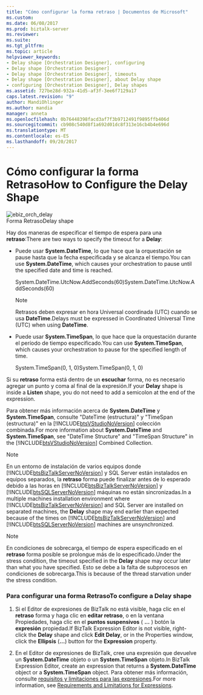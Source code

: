 ```yaml
---
title: "Cómo configurar la forma retraso | Documentos de Microsoft"
ms.custom: 
ms.date: 06/08/2017
ms.prod: biztalk-server
ms.reviewer: 
ms.suite: 
ms.tgt_pltfrm: 
ms.topic: article
helpviewer_keywords:
- Delay shape [Orchestration Designer], configuring
- Delay shape [Orchestration Designer]
- Delay shape [Orchestration Designer], timeouts
- Delay shape [Orchestration Designer], about Delay shape
- configuring [Orchestration Designer], Delay shapes
ms.assetid: 727be28d-932a-41d5-af3f-3ee6f7129a17
caps.latest.revision: "9"
author: MandiOhlinger
ms.author: mandia
manager: anneta
ms.openlocfilehash: 0b76448398facd3af7f3b9712491f9895ffb406d
ms.sourcegitcommit: cb908c540d8f1a692d01dc8f313e16cb4b4e696d
ms.translationtype: MT
ms.contentlocale: es-ES
ms.lasthandoff: 09/20/2017
---
```

# <a name="how-to-configure-the-delay-shape"></a><span data-ttu-id="4895e-102">Cómo configurar la forma Retraso</span><span class="sxs-lookup"><span data-stu-id="4895e-102">How to Configure the Delay Shape</span></span>
![](../core/media/ebiz-orch-delay.gif "ebiz_orch_delay")  
<span data-ttu-id="4895e-103">Forma Retraso</span><span class="sxs-lookup"><span data-stu-id="4895e-103">Delay shape</span></span>  
  
 <span data-ttu-id="4895e-104">Hay dos maneras de especificar el tiempo de espera para una **retraso**:</span><span class="sxs-lookup"><span data-stu-id="4895e-104">There are two ways to specify the timeout for a **Delay**:</span></span>  
  
-   <span data-ttu-id="4895e-105">Puede usar **System.DateTime**, lo que hace que la orquestación se pause hasta que la fecha especificada y se alcanza el tiempo.</span><span class="sxs-lookup"><span data-stu-id="4895e-105">You can use **System.DateTime**, which causes your orchestration to pause until the specified date and time is reached.</span></span>  
  
     <span data-ttu-id="4895e-106">System.DateTime.UtcNow.AddSeconds(60)</span><span class="sxs-lookup"><span data-stu-id="4895e-106">System.DateTime.UtcNow.AddSeconds(60)</span></span>  
  
    > [!NOTE]
    >  <span data-ttu-id="4895e-107">Retrasos deben expresar en hora Universal coordinada (UTC) cuando se usa **DateTime**.</span><span class="sxs-lookup"><span data-stu-id="4895e-107">Delays must be expressed in Coordinated Universal Time (UTC) when using **DateTime**.</span></span>  
  
-   <span data-ttu-id="4895e-108">Puede usar **System.TimeSpan**, lo que hace que la orquestación durante el período de tiempo especificado.</span><span class="sxs-lookup"><span data-stu-id="4895e-108">You can use **System.TimeSpan**, which causes your orchestration to pause for the specified length of time.</span></span>  
  
     <span data-ttu-id="4895e-109">System.TimeSpan(0, 1, 0)</span><span class="sxs-lookup"><span data-stu-id="4895e-109">System.TimeSpan(0, 1, 0)</span></span>  
  
 <span data-ttu-id="4895e-110">Si su **retraso** forma está dentro de un **escuchar** forma, no es necesario agregar un punto y coma al final de la expresión.</span><span class="sxs-lookup"><span data-stu-id="4895e-110">If your **Delay** shape is inside a **Listen** shape, you do not need to add a semicolon at the end of the expression.</span></span>  
  
 <span data-ttu-id="4895e-111">Para obtener más información acerca de **System.DateTime** y **System.TimeSpan**, consulte "DateTime (estructura)" y "TimeSpan (estructura)" en la [!INCLUDE[btsVStudioNoVersion](../includes/btsvstudionoversion-md.md)] colección combinada.</span><span class="sxs-lookup"><span data-stu-id="4895e-111">For more information about **System.DateTime** and **System.TimeSpan**, see "DateTime Structure" and "TimeSpan Structure" in the [!INCLUDE[btsVStudioNoVersion](../includes/btsvstudionoversion-md.md)] Combined Collection.</span></span>  
  
> [!NOTE]
>  <span data-ttu-id="4895e-112">En un entorno de instalación de varios equipos donde [!INCLUDE[btsBizTalkServerNoVersion](../includes/btsbiztalkservernoversion-md.md)] y SQL Server están instalados en equipos separados, la **retraso** forma puede finalizar antes de lo esperado debido a las horas en [!INCLUDE[btsBizTalkServerNoVersion](../includes/btsbiztalkservernoversion-md.md)] y [!INCLUDE[btsSQLServerNoVersion](../includes/btssqlservernoversion-md.md)] máquinas no están sincronizadas.</span><span class="sxs-lookup"><span data-stu-id="4895e-112">In a multiple machines installation environment where [!INCLUDE[btsBizTalkServerNoVersion](../includes/btsbiztalkservernoversion-md.md)] and SQL Server are installed on separated machines, the **Delay** shape may end earlier than expected because of the times on [!INCLUDE[btsBizTalkServerNoVersion](../includes/btsbiztalkservernoversion-md.md)] and [!INCLUDE[btsSQLServerNoVersion](../includes/btssqlservernoversion-md.md)] machines are unsynchronized.</span></span>  
  
> [!NOTE]
>  <span data-ttu-id="4895e-113">En condiciones de sobrecarga, el tiempo de espera especificado en el **retraso** forma posible se prolongue más de lo especificado.</span><span class="sxs-lookup"><span data-stu-id="4895e-113">Under the stress condition, the timeout specified in the **Delay** shape may occur later than what you have specified.</span></span> <span data-ttu-id="4895e-114">Esto se debe a la falta de subprocesos en condiciones de sobrecarga.</span><span class="sxs-lookup"><span data-stu-id="4895e-114">This is because of the thread starvation under the stress condition.</span></span>  
  
### <a name="to-configure-a-delay-shape"></a><span data-ttu-id="4895e-115">Para configurar una forma Retraso</span><span class="sxs-lookup"><span data-stu-id="4895e-115">To configure a Delay shape</span></span>  
  
1.  <span data-ttu-id="4895e-116">Si el Editor de expresiones de BizTalk no está visible, haga clic en el **retraso** forma y haga clic en **editar retraso**, o en la ventana Propiedades, haga clic en el **puntos suspensivos** ( **...** ) botón la **expresión** propiedad.</span><span class="sxs-lookup"><span data-stu-id="4895e-116">If BizTalk Expression Editor is not visible, right-click the **Delay** shape and click **Edit Delay**, or in the Properties window, click the **Ellipsis** (**...**) button for the **Expression** property.</span></span>  
  
2.  <span data-ttu-id="4895e-117">En el Editor de expresiones de BizTalk, cree una expresión que devuelve un **System.DateTime** objeto o un **System.TimeSpan** objeto.</span><span class="sxs-lookup"><span data-stu-id="4895e-117">In BizTalk Expression Editor, create an expression that returns a **System.DateTime** object or a **System.TimeSpan** object.</span></span> <span data-ttu-id="4895e-118">Para obtener más información, consulte [requisitos y limitaciones para las expresiones](../core/requirements-and-limitations-for-expressions.md).</span><span class="sxs-lookup"><span data-stu-id="4895e-118">For more information, see [Requirements and Limitations for Expressions](../core/requirements-and-limitations-for-expressions.md).</span></span>